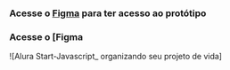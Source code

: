 
### Acesse o [Figma](https://www.figma.com/community/file/1266748897061926443/Prot%C3%B3tipo---Javascript%3A-organizando-seu-projeto-de-vida) para ter acesso ao protótipo


### Acesse o [Figma

![Alura Start-Javascript_ organizando seu projeto de vida]

